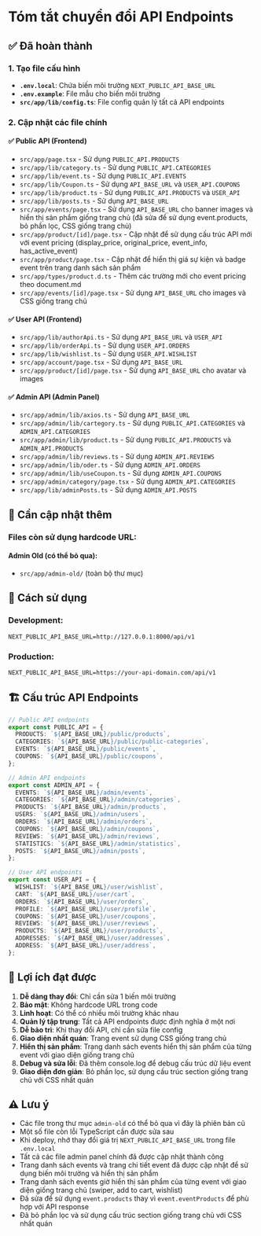 # Tóm tắt chuyển đổi API Endpoints

## ✅ Đã hoàn thành

### 1. Tạo file cấu hình
- **`.env.local`**: Chứa biến môi trường `NEXT_PUBLIC_API_BASE_URL`
- **`.env.example`**: File mẫu cho biến môi trường
- **`src/app/lib/config.ts`**: File config quản lý tất cả API endpoints

### 2. Cập nhật các file chính

#### ✅ Public API (Frontend)
- `src/app/page.tsx` - Sử dụng `PUBLIC_API.PRODUCTS`
- `src/app/lib/category.ts` - Sử dụng `PUBLIC_API.CATEGORIES`
- `src/app/lib/event.ts` - Sử dụng `PUBLIC_API.EVENTS`
- `src/app/lib/Coupon.ts` - Sử dụng `API_BASE_URL` và `USER_API.COUPONS`
- `src/app/lib/product.ts` - Sử dụng `PUBLIC_API.PRODUCTS` và `USER_API`
- `src/app/lib/posts.ts` - Sử dụng `API_BASE_URL`
- `src/app/events/page.tsx` - Sử dụng `API_BASE_URL` cho banner images và hiển thị sản phẩm giống trang chủ (đã sửa để sử dụng event.products, bỏ phần lọc, CSS giống trang chủ)
- `src/app/product/[id]/page.tsx` - Cập nhật để sử dụng cấu trúc API mới với event pricing (display_price, original_price, event_info, has_active_event)
- `src/app/product/page.tsx` - Cập nhật để hiển thị giá sự kiện và badge event trên trang danh sách sản phẩm
- `src/app/types/product.d.ts` - Thêm các trường mới cho event pricing theo document.md
- `src/app/events/[id]/page.tsx` - Sử dụng `API_BASE_URL` cho images và CSS giống trang chủ

#### ✅ User API (Frontend)
- `src/app/lib/authorApi.ts` - Sử dụng `API_BASE_URL` và `USER_API`
- `src/app/lib/orderApi.ts` - Sử dụng `USER_API.ORDERS`
- `src/app/lib/wishlist.ts` - Sử dụng `USER_API.WISHLIST`
- `src/app/account/page.tsx` - Sử dụng `API_BASE_URL`
- `src/app/product/[id]/page.tsx` - Sử dụng `API_BASE_URL` cho avatar và images

#### ✅ Admin API (Admin Panel)
- `src/app/admin/lib/axios.ts` - Sử dụng `API_BASE_URL`
- `src/app/admin/lib/cartegory.ts` - Sử dụng `PUBLIC_API.CATEGORIES` và `ADMIN_API.CATEGORIES`
- `src/app/admin/lib/product.ts` - Sử dụng `PUBLIC_API.PRODUCTS` và `ADMIN_API.PRODUCTS`
- `src/app/admin/lib/reviews.ts` - Sử dụng `ADMIN_API.REVIEWS`
- `src/app/admin/lib/oder.ts` - Sử dụng `ADMIN_API.ORDERS`
- `src/app/admin/lib/useCoupon.ts` - Sử dụng `ADMIN_API.COUPONS`
- `src/app/admin/category/page.tsx` - Sử dụng `ADMIN_API.CATEGORIES`
- `src/app/lib/adminPosts.ts` - Sử dụng `ADMIN_API.POSTS`

## 🔄 Cần cập nhật thêm

### Files còn sử dụng hardcode URL:

#### Admin Old (có thể bỏ qua):
- `src/app/admin-old/` (toàn bộ thư mục)

## 📝 Cách sử dụng

### Development:
```env
NEXT_PUBLIC_API_BASE_URL=http://127.0.0.1:8000/api/v1
```

### Production:
```env
NEXT_PUBLIC_API_BASE_URL=https://your-api-domain.com/api/v1
```

## 🏗️ Cấu trúc API Endpoints

```typescript
// Public API endpoints
export const PUBLIC_API = {
  PRODUCTS: `${API_BASE_URL}/public/products`,
  CATEGORIES: `${API_BASE_URL}/public/public-categories`,
  EVENTS: `${API_BASE_URL}/public/events`,
  COUPONS: `${API_BASE_URL}/public/coupons`,
};

// Admin API endpoints
export const ADMIN_API = {
  EVENTS: `${API_BASE_URL}/admin/events`,
  CATEGORIES: `${API_BASE_URL}/admin/categories`,
  PRODUCTS: `${API_BASE_URL}/admin/products`,
  USERS: `${API_BASE_URL}/admin/users`,
  ORDERS: `${API_BASE_URL}/admin/orders`,
  COUPONS: `${API_BASE_URL}/admin/coupons`,
  REVIEWS: `${API_BASE_URL}/admin/reviews`,
  STATISTICS: `${API_BASE_URL}/admin/statistics`,
  POSTS: `${API_BASE_URL}/admin/posts`,
};

// User API endpoints
export const USER_API = {
  WISHLIST: `${API_BASE_URL}/user/wishlist`,
  CART: `${API_BASE_URL}/user/cart`,
  ORDERS: `${API_BASE_URL}/user/orders`,
  PROFILE: `${API_BASE_URL}/user/profile`,
  COUPONS: `${API_BASE_URL}/user/coupons`,
  REVIEWS: `${API_BASE_URL}/user/reviews`,
  PRODUCTS: `${API_BASE_URL}/user/products`,
  ADDRESSES: `${API_BASE_URL}/user/addresses`,
  ADDRESS: `${API_BASE_URL}/user/address`,
};
```

## 🎯 Lợi ích đạt được

1. **Dễ dàng thay đổi**: Chỉ cần sửa 1 biến môi trường
2. **Bảo mật**: Không hardcode URL trong code
3. **Linh hoạt**: Có thể có nhiều môi trường khác nhau
4. **Quản lý tập trung**: Tất cả API endpoints được định nghĩa ở một nơi
5. **Dễ bảo trì**: Khi thay đổi API, chỉ cần sửa file config
6. **Giao diện nhất quán**: Trang event sử dụng CSS giống trang chủ
7. **Hiển thị sản phẩm**: Trang danh sách events hiển thị sản phẩm của từng event với giao diện giống trang chủ
8. **Debug và sửa lỗi**: Đã thêm console.log để debug cấu trúc dữ liệu event
9. **Giao diện đơn giản**: Bỏ phần lọc, sử dụng cấu trúc section giống trang chủ với CSS nhất quán

## ⚠️ Lưu ý

- Các file trong thư mục `admin-old` có thể bỏ qua vì đây là phiên bản cũ
- Một số file còn lỗi TypeScript cần được sửa sau
- Khi deploy, nhớ thay đổi giá trị `NEXT_PUBLIC_API_BASE_URL` trong file `.env.local`
- Tất cả các file admin panel chính đã được cập nhật thành công
- Trang danh sách events và trang chi tiết event đã được cập nhật để sử dụng biến môi trường và hiển thị sản phẩm
- Trang danh sách events giờ hiển thị sản phẩm của từng event với giao diện giống trang chủ (swiper, add to cart, wishlist)
- Đã sửa để sử dụng `event.products` thay vì `event.eventProducts` để phù hợp với API response
- Đã bỏ phần lọc và sử dụng cấu trúc section giống trang chủ với CSS nhất quán
